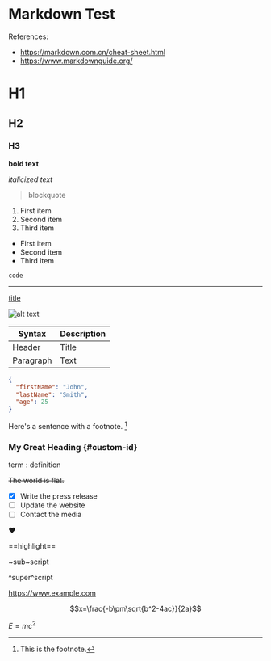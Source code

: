 # Markdown Test

References:

- <https://markdown.com.cn/cheat-sheet.html>
- <https://www.markdownguide.org/>

# H1

## H2

### H3

**bold text**

*italicized text*

> blockquote

1. First item
2. Second item
3. Third item

- First item
- Second item
- Third item

`code`

---

[title](https://www.example.com)

![alt text](https://gkder.ucas.ac.cn/assets/files/2023-02-18/1676687154-957480-1676655967159.jpg)

| Syntax      | Description |
| ----------- | ----------- |
| Header      | Title       |
| Paragraph   | Text        |

```json
{
  "firstName": "John",
  "lastName": "Smith",
  "age": 25
}
```

Here's a sentence with a footnote. [^1]

[^1]: This is the footnote.

### My Great Heading {#custom-id}

term
: definition

~~The world is flat.~~

- [x] Write the press release
- [ ] Update the website
- [ ] Contact the media

:heart:

==highlight==

~sub~script

^super^script

https://www.example.com

$$x=\frac{-b\pm\sqrt{b^2-4ac}}{2a}$$

$E=mc^2$
